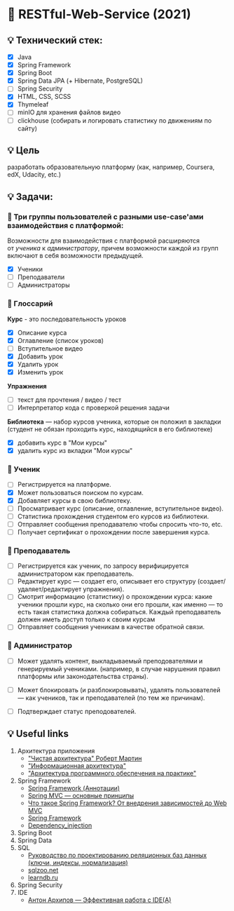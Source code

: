 # :pushpin: RESTful-Web-Service (2021)

<!-- ## Запуск:
1. http://127.0.0.1:8080/course -->

## :bulb: Технический стек:
- [x] Java
- [x] Spring Framework 
- [x] Spring Boot
- [x] Spring Data JPA (+ Hibernate, PostgreSQL)
- [ ] Spring Security
- [x] HTML, CSS, SCSS
- [x] Thymeleaf
- [ ] minIO для хранения файлов видео
- [ ] clickhouse (собирать и логировать статистику по движениям по сайту)

<!-- - [x] **Spring Core**
- [x] **Spring Boot** -->


##  :bulb: Цель
разработать образовательную платформу (как, например, Coursera, edX, Udacity, etc.)

## :bulb: Задачи:

### :small_red_triangle_down: Три группы пользователей с разными use-case'ами взаимодействия с платформой:

Возможности для взаимодействия с платформой расширяются от *ученика* к *администратору*, причем возможности каждой из групп включают в себя возможности предыдущей.

- [x] Ученики
- [ ] Преподаватели
- [ ] Администраторы

### :small_red_triangle_down: Глоссарий

**Курс** - это последовательность уроков 
- [x] Описание курса
- [x] Оглавление (список уроков)
- [ ] Вступительное видео
- [x] Добавить урок
- [x] Удалить урок
- [x] Изменить урок

**Упражнения**
- [ ] текст для прочтения / видео / тест
- [ ] Интерпретатор кода с проверкой решения задачи 

**Библиотека** — набор курсов ученика, которые он положил в закладки (студент не обязан проходить курс, находящийся в его библиотеке)
- [x] добавить курс в "Мои курсы"
- [x] удалить курс из вкладки "Мои курсы"

### :small_red_triangle_down: Ученик
- [ ] Регистрируется на платформе.
- [x] Может пользоваться поиском по курсам.
- [x] Добавляет курсы в свою библиотеку.
- [ ] Просматривает курс (описание, оглавление, вступительное видео).
- [ ] Статистика прохождения студентом его курсов из библиотеки.
- [ ] Отправляет сообщения преподавателю чтобы спросить что-то, etc.
- [ ] Получает сертификат о прохождении после завершения курса.

### :small_red_triangle_down: Преподаватель

- [ ] Регистрируется как ученик, по запросу верифицируется администратором как преподаватель.
- [ ] Редактирует курс — создает его, описывает его структуру (создает/удаляет/редактирует упражнения).
- [ ] Смотрит информацию (статистику) о прохождении курса: какие ученики прошли курс, на сколько они его прошли, как именно — то есть такая статистика должна собираться. Каждый преподаватель должен иметь доступ только к своим курсам
- [ ] Отправляет сообщения ученикам в качестве обратной связи.

### :small_red_triangle_down: Администратор

- [ ] Может удалять контент, выкладываемый преподователями и генерируемый учениками. (например, в случае нарушения правил платформы или законодательства страны).
- [ ] Может блокировать (и разблокировывать), удалять пользователей — как учеников, так и преподавателей (по тем же причинам).
- [ ] Подтверждает статус преподователей.


## :bulb: Useful links
1. Архитектура приложения
   * ["Чистая архитектура" Роберт Мартин](https://vk.com/doc44301783_469642449?hash=2e7f405cf8d7e96a43&dl=5af840b9982acd79a9)
   * ["Информационная архитектура"]()
   * ["Архитектура программного обеспечения на практике"](https://www.ozon.ru/context/detail/id/2456415/)
2. Spring Framework
   * [Spring Framework (Аннотации)](https://ru.wikibooks.org/wiki/Spring_Framework_Guide)
   * [Spring MVC — основные принципы](https://habr.com/ru/post/336816/)
   * [Что такое Spring Framework? От внедрения зависимостей до Web MVC](https://habr.com/ru/post/490586/)
   * [Spring Framework](https://ru.wikipedia.org/wiki/Spring_Framework)
   * [Dependency_injection](https://en.wikipedia.org/wiki/Dependency_injection)
3. Spring Boot
4. Spring Data
5. SQL
   * [Руководство по проектированию реляционных баз данных (ключи, индексы, нормализация)](https://habr.com/ru/post/193136/)
   * [sqlzoo.net](https://sqlzoo.net/)
   * [learndb.ru](https://learndb.ru/courses/task/6)
6. Spring Security
7. IDE
   * [Антон Архипов — Эффективная работа с IDE(A)](https://www.youtube.com/watch?v=_rj7dx6c5R8)

